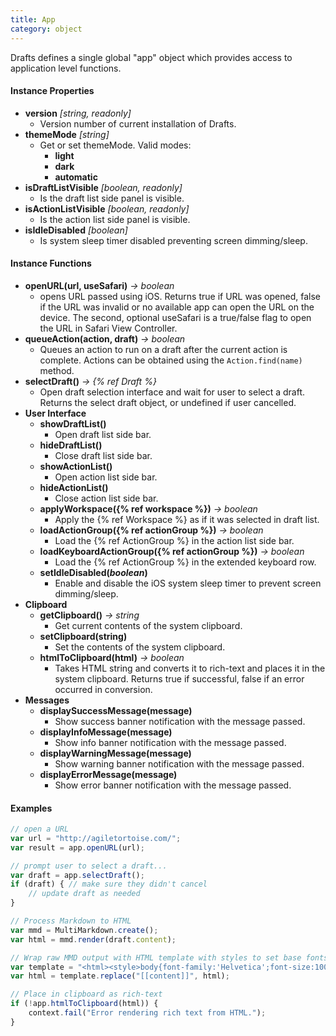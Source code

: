 ```yaml
---
title: App
category: object
---
```


Drafts defines a single global "app" object which provides access to application level functions.

#### Instance Properties

- **version** *[string, readonly]*
	- Version number of current installation of Drafts.
- **themeMode** *[string]*
	- Get or set themeMode. Valid modes:
		- **light**
		- **dark**
		- **automatic**
- **isDraftListVisible** *[boolean, readonly]*
	- Is the draft list side panel is visible.
- **isActionListVisible** *[boolean, readonly]*
	- Is the action list side panel is visible.
- **isIdleDisabled** *[boolean]*
	- Is system sleep timer disabled preventing screen dimming/sleep.

#### Instance Functions

- **openURL(url, useSafari)** *-> boolean*
  - opens URL passed using iOS. Returns true if URL was opened, false if the URL was invalid or no available app can open the URL on the device. The second, optional useSafari is a true/false flag to open the URL in Safari View Controller.
- **queueAction(action, draft)** *-> boolean*
  - Queues an action to run on a draft after the current action is complete. Actions can be obtained using the `Action.find(name)` method.
- **selectDraft()** *-> {% ref Draft %}*
	- Open draft selection interface and wait for user to select a draft. Returns the select draft object, or undefined if user cancelled.
- **User Interface**
	- **showDraftList()**
		- Open draft list side bar.
	- **hideDraftList()**
		- Close draft list side bar.
	- **showActionList()**
		- Open action list side bar.
	- **hideActionList()**
		- Close action list side bar.
	- **applyWorkspace({% ref workspace %})** *-> boolean*
		- Apply the {% ref Workspace %} as if it was selected in draft list.
	- **loadActionGroup({% ref actionGroup %})** *-> boolean*
		- Load the {% ref ActionGroup %} in the action list side bar.
	- **loadKeyboardActionGroup({% ref actionGroup %})** *-> boolean*
		- Load the {% ref ActionGroup %} in the extended keyboard row.
	- **setIdleDisabled(*boolean*)**
		- Enable and disable the iOS system sleep timer to prevent screen dimming/sleep.
- **Clipboard**
	- **getClipboard()** *-> string*
	  - Get current contents of the system clipboard.
	- **setClipboard(string)**
	  - Set the contents of the system clipboard.
	- **htmlToClipboard(html)** *-> boolean*
	  - Takes HTML string and converts it to rich-text and places it in the system clipboard. Returns true if successful, false if an error occurred in conversion.
- **Messages**
	- **displaySuccessMessage(message)**
		- Show success banner notification with the message passed.
	- **displayInfoMessage(message)**
		- Show info banner notification with the message passed.
	- **displayWarningMessage(message)**
		- Show warning banner notification with the message passed.
	- **displayErrorMessage(message)**
		- Show error banner notification with the message passed.

#### Examples

```javascript
// open a URL
var url = "http://agiletortoise.com/";
var result = app.openURL(url);
```

```javascript
// prompt user to select a draft...
var draft = app.selectDraft();
if (draft) { // make sure they didn't cancel
	// update draft as needed
}
```

```javascript
// Process Markdown to HTML
var mmd = MultiMarkdown.create();
var html = mmd.render(draft.content);

// Wrap raw MMD output with HTML template with styles to set base fonts.
var template = "<html><style>body{font-family:'Helvetica';font-size:100%;}</style><body>[[content]]</body></html>"
var html = template.replace("[[content]]", html);

// Place in clipboard as rich-text
if (!app.htmlToClipboard(html)) {
	context.fail("Error rendering rich text from HTML.");
}
```
